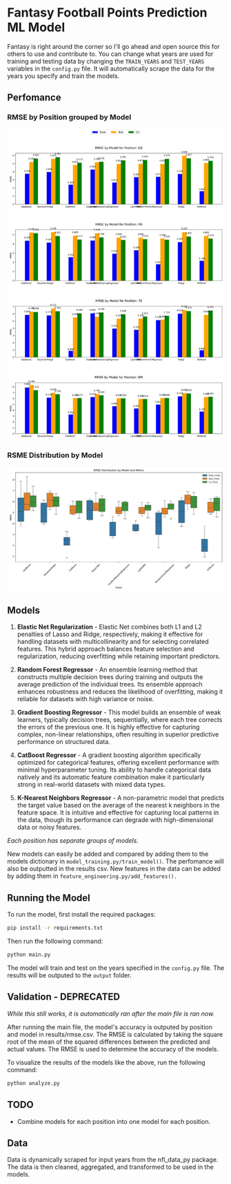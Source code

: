 # Fantasy Football Points Prediction ML Model

Fantasy is right around the corner so I'll go ahead and open source this for others to use and contribute to. You can change what years are used for training and testing data by changing the `TRAIN_YEARS` and `TEST_YEARS` variables in the `config.py` file. It will automatically scrape the data for the years you specify and train the models.

## Perfomance

### RMSE by Position grouped by Model

![RMSE for each Position by Model](./output/position_rmse_comparison_by_model.png)

### RSME Distribution by Model

![RMSE Distribution by Model](./output/rmse_distribution_by_model.png)

## Models

1. **Elastic Net Regularization** - Elastic Net combines both L1 and L2 penalties of Lasso and Ridge, respectively, making it effective for handling datasets with multicollinearity and for selecting correlated features. This hybrid approach balances feature selection and regularization, reducing overfitting while retaining important predictors.

2. **Random Forest Regressor** - An ensemble learning method that constructs multiple decision trees during training and outputs the average prediction of the individual trees. Its ensemble approach enhances robustness and reduces the likelihood of overfitting, making it reliable for datasets with high variance or noise.

3. **Gradient Boosting Regressor** - This model builds an ensemble of weak learners, typically decision trees, sequentially, where each tree corrects the errors of the previous one. It is highly effective for capturing complex, non-linear relationships, often resulting in superior predictive performance on structured data.

4. **CatBoost Regressor** - A gradient boosting algorithm specifically optimized for categorical features, offering excellent performance with minimal hyperparameter tuning. Its ability to handle categorical data natively and its automatic feature combination make it particularly strong in real-world datasets with mixed data types.

5. **K-Nearest Neighbors Regressor** - A non-parametric model that predicts the target value based on the average of the nearest k neighbors in the feature space. It is intuitive and effective for capturing local patterns in the data, though its performance can degrade with high-dimensional data or noisy features.

*Each position has separate groups of models.*

New models can easily be added and compared by adding them to the models dictionary in `model_training.py/train_model()`. The perfomance will also be outputted in the results csv. New features in the data can be added by adding them in `feature_engineering.py/add_features().`

## Running the Model

To run the model, first install the required packages:

```bash
pip install -r requirements.txt
```

Then run the following command:

```bash
python main.py
```

The model will train and test on the years specified in the `config.py` file. The results will be outputed to the `output` folder.

## Validation - DEPRECATED

*While this still works, it is automatically ran after the main file is ran now.*  

After running the main file, the model's accuracy is outputed by position and model in results/rmse.csv. The RMSE is calculated by taking the square root of the mean of the squared differences between the predicted and actual values. The RMSE is used to determine the accuracy of the models.

To visualize the results of the models like the above, run the following command:

```bash
python analyze.py
```

## TODO

- Combine models for each position into one model for each position.

## Data

Data is dynamically scraped for input years from the nfl_data_py package. The data is then cleaned, aggregated, and transformed to be used in the models.
